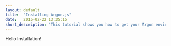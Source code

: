 ```yaml
---
layout: default
title:  "Installing Argon.js"
date:   2015-02-22 13:35:15
short_description: "This tutorial shows you how to get your Argon environment ready."
---
```


Hello Installation!